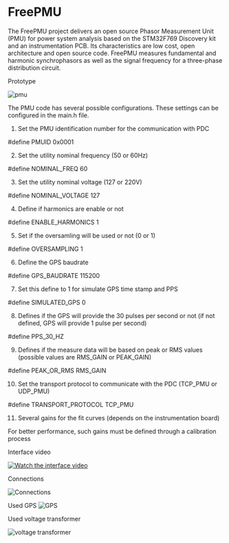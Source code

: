 # FreePMU
The FreePMU project delivers an open source Phasor Measurement Unit (PMU) for power system analysis based on the STM32F769 Discovery kit and an instrumentation PCB. Its characteristics are low cost, open architecture and open source code. FreePMU measures fundamental and harmonic synchrophasors as well as the signal frequency for a three-phase distribution circuit.

Prototype

![pmu](https://user-images.githubusercontent.com/16105418/142029947-1d503f89-67db-444a-9919-b6f38e5b5248.png)

The PMU code has several possible configurations. These settings can be configured in the main.h file.

1. Set the PMU identification number for the communication with PDC

#define PMUID	0x0001


2. Set the utility nominal frequency (50 or 60Hz)

#define NOMINAL_FREQ 60


3. Set the utility nominal voltage (127 or 220V)

#define NOMINAL_VOLTAGE 127


4. Define if harmonics are enable or not

#define ENABLE_HARMONICS 1


5. Set if the oversamling will be used or not (0 or 1)

#define OVERSAMPLING 1


6. Define the GPS baudrate

#define GPS_BAUDRATE 115200


7. Set this define to 1 for simulate GPS time stamp and PPS

#define SIMULATED_GPS 0


8. Defines if the GPS will provide the 30 pulses per second or not (if not defined, GPS will provide 1 pulse per second)

#define PPS_30_HZ


9. Defines if the measure data will be based on peak or RMS values (possible values are RMS_GAIN or PEAK_GAIN)

#define PEAK_OR_RMS	RMS_GAIN


10. Set the transport protocol to communicate with the PDC (TCP_PMU or UDP_PMU)

#define TRANSPORT_PROTOCOL TCP_PMU


11. Several gains for the fit curves (depends on the instrumentation board)

For better performance, such gains must be defined through a calibration process



Interface video

[![Watch the interface video](https://img.youtube.com/vi/6qP93z6WD3M/hqdefault.jpg)](https://youtu.be/6qP93z6WD3M)


Connections

![Connections](https://github.com/gustavowd/microPMU/blob/main/Images/PMU-sch.png)


Used GPS
![GPS](https://github.com/gustavowd/microPMU/blob/main/Images/GPS.jpg)

Used voltage transformer

![voltage transformer](https://github.com/gustavowd/microPMU/blob/main/Images/voltage_transformer.jpg)


